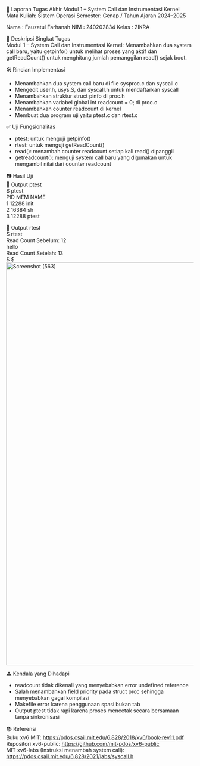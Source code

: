 📝 Laporan Tugas Akhir Modul 1 – System Call dan Instrumentasi Kernel  
Mata Kuliah: Sistem Operasi Semester: Genap / Tahun Ajaran 2024–2025

Nama  : Fauzatul Farhanah
NIM   : 240202834
Kelas : 2IKRA

📌 Deskripsi Singkat Tugas  
Modul 1 – System Call dan Instrumentasi Kernel: Menambahkan dua system call baru, yaitu getpinfo() untuk melihat proses yang aktif dan getReadCount() untuk menghitung jumlah pemanggilan read() sejak boot.

🛠️ Rincian Implementasi
- Menambahkan dua system call baru di file sysproc.c dan syscall.c
- Mengedit user.h, usys.S, dan syscall.h untuk mendaftarkan syscall
- Menambahkan struktur struct pinfo di proc.h
- Menambahkan variabel global int readcount = 0; di proc.c
- Menambahkan counter readcount di kernel
- Membuat dua program uji yaitu ptest.c dan rtest.c

✅ Uji Fungsionalitas
- ptest: untuk menguji getpinfo()
- rtest: untuk menguji getReadCount()
- read(): menambah counter readcount setiap kali read() dipanggil
- getreadcount(): menguji system call baru yang digunakan untuk mengambil nilai dari counter readcount
  
📷 Hasil Uji  
📍 Output ptest  
$ ptest  
PID     MEM     NAME  
1       12288   init  
2       16384   sh  
3       12288   ptest

📍 Output rtest  
$ rtest  
Read Count Sebelum: 12  
hello  
Read Count Setelah: 13  
$ $   
<img width="1920" height="1080" alt="Screenshot (563)" src="https://github.com/user-attachments/assets/3d4bdfa9-c3dd-4bd4-9360-db44b56fe338" />

⚠️ Kendala yang Dihadapi
- readcount tidak dikenali yang menyebabkan error undefined reference
- Salah menambahkan field priority pada struct proc sehingga menyebabkan gagal kompilasi
- Makefile error karena penggunaan spasi bukan tab
- Output ptest tidak rapi karena proses mencetak secara bersamaan tanpa sinkronisasi

📚 Referensi  
Buku xv6 MIT: https://pdos.csail.mit.edu/6.828/2018/xv6/book-rev11.pdf  
Repositori xv6-public: https://github.com/mit-pdos/xv6-public  
MIT xv6-labs (Instruksi menambah system call): https://pdos.csail.mit.edu/6.828/2021/labs/syscall.h





